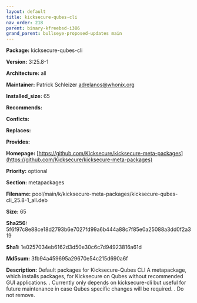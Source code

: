 ```yaml
---
layout: default
title: kicksecure-qubes-cli
nav_order: 218
parent: binary-kfreebsd-i386
grand_parent: bullseye-proposed-updates main
---
```


**Package:** kicksecure-qubes-cli

**Version:** 3:25.8-1

**Architecture:**  all

**Maintainer:**  Patrick Schleizer <adrelanos@whonix.org>

**Installed_size:**  65

**Recommends:**  

**Conficts:**  

**Replaces:**  

**Provides:**  

**Homepage:**  [https://github.com/Kicksecure/kicksecure-meta-packages](https://github.com/Kicksecure/kicksecure-meta-packages)

**Priority:**  optional

**Section:** metapackages

**Filename:**  pool/main/k/kicksecure-meta-packages/kicksecure-qubes-cli_25.8-1_all.deb

**Size:**  65

**Sha256:**  5f6f97c8e88ce18d2793b6e7027fd99a6b444a88c7f85e0a25088a3dd0f2a319

**Sha1:**  1e0257034eb6162d3d50e30c6c7d94923816a61d

**Md5sum:**  3fb94a459695a29670e54c215d690a6f

**Description:** Default packages for Kicksecure-Qubes CLI
 A metapackage, which installs packages, for Kicksecure on Qubes without
 recommended GUI applications.
 .
 Currently only depends on kicksecure-cli but useful for future maintenance in
 case Qubes specific changes will be required.
 .
 Do not remove.


